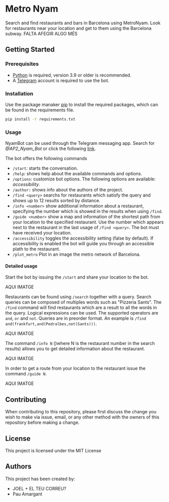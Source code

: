# Metro Nyam
Search and find restaurants and bars in Barcelona using MetroNyam. Look for restaurants near your location and get to them using the Barcelona subway.
FALTA AFEGIR ALGO MÉS
## Getting Started
### Prerequisites
* [Python](https://www.python.org/) is required, version 3.9 or older is recommended.
* A [Telegram](https://telegram.org/) account is required to use the bot.



### Installation
Use the package manaker [pip](https://pip.pypa.io/en/stable/) to install the required packages, which can be found in the requirements file.
```bash
pip install -r requirements.txt

```
### Usage
NyamBot can be used through the Telegram messaging app. Search for *@AP2_Nyam_Bot* or click the following [link](https://t.me/AP2_nyam_bot).

The bot offers the following commands

- `/start`: starts the conversation.
- `/help`: shows help about the available commands and options.
- `/options`: customize bot options. The following options are available: *accessibility*.
- `/author:` shows info about the authors of the project.
- `/find <query>` searchs for restaurants which satisfy the query and shows up to 12 results sorted by distance. 
- `/info <number>` show additional information about a restaurant, specifying the number which is showed in the results when using `/find`.
- `/guide <number>` show a map and information of the shortest path from your location to the specified restaurant. Use the number which appears next to the restaurant in the last usage of `/find <query>`. The bot must have received your location.
- `/accessibility` toggles the accessibility setting (false by default). If accessibility is enabled the bot will guide you through an accessible plath to the restaurant.
- `/plot_metro` Plot in an image the metro network of Barcelona.

#### Detailed usage
Start the bot by issuing the `/start` and share your location to the bot.

AQUI IMATGE

Restaurants can be found using `/search` together with a query. Search queries can be composed of multiples words such as "Pizzeria Sants". The `/find` command will find restaurants which are a result to all the words in the query. 
Logical expressions can be used.  The supported operators are `and`, `or` and `not`. Queries are in preorder format. An example is 
`/find and(frankfurt,and(Pedralbes,not(Sants)))`.

AQUI IMATGE

The command `/info N` ()where N is the restaurant number in the search results) allows you to get detailed information about the restaurant.

AQUI IMATGE

In order to get a route from your location to the restaurant issue the command `/guide N`.

AQUI IMATGE 


## Contributing
When contributing to this repository, please first discuss the change you wish to make via issue, email, or any other method with the owners of this repository before making a change.

## License
This project is licensed under the MIT License

## Authors
This project has been created by:
- JOEL + EL TEU CORREU?
- Pau Amargant
